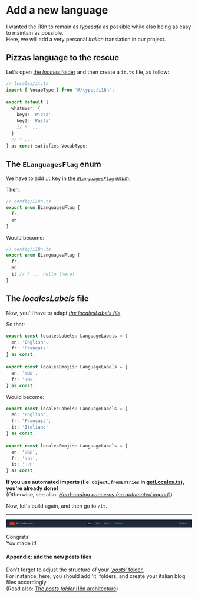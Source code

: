 # Add a new language

I wanted the i18n to remain as _typesafe_ as possible while also being as easy to maintain as possible.  
Here, we will add a very personal _Italian_ translation in our project.

## Pizzas language to the rescue

Let's open [the _locales_ folder](/src/i18n/locales) and then create a `it.ts` file, as follow:

```ts
// locales/it.ts
import { VocabType } from '@/types/i18n';

export default {
  whatever: {
    key1: 'Pizza',
    key2: 'Pasta'
    // * ...
  }
  // * ...
} as const satisfies VocabType;
```

## The `ELanguagesFlag` enum

We have to add `it` key in [the _`ELanguagesFlag` enum_.](/src/config/i18n.ts)

Then:

```ts
// config/i18n.ts
export enum ELanguagesFlag {
  fr,
  en
}
```

Would become:

```ts
// config/i18n.ts
export enum ELanguagesFlag {
  fr,
  en,
  it // * ... hello there!
}
```

## The _localesLabels_ file

Now, you'll have to adapt [_the localesLabels file_](/src/i18n/localesLabels.ts)

So that:

```ts
export const localesLabels: LanguageLabels = {
  en: 'English',
  fr: 'Français'
} as const;

export const localesEmojis: LanguageLabels = {
  en: '🇬🇧',
  fr: '🇫🇷'
} as const;
```

Would become:

```ts
export const localesLabels: LanguageLabels = {
  en: 'English',
  fr: 'Français',
  it: 'Italiano'
} as const;

export const localesEmojis: LanguageLabels = {
  en: '🇬🇧',
  fr: '🇫🇷',
  it: '🇮🇹'
} as const;
```

**If you use automated imports (i.e: `Object.fromEntries` in [getLocales.ts](/src/i18n/getLocales.ts)), you're already done!**  
(Otherwise, see also: [_Hard-coding concerns (no automated import)_](./01.static-analyzer.md#hard-coding-concerns-no-automated-import))

Now, let's build again, and then go to `/it`.

---

<p align="center"><img src="./Assets/03.add-new-language/updated-navbar-it.png" alt="Updated navbar (it)"/></p>

Congrats!  
You made it!

#### Appendix: add the new posts files

Don't forget to adjust the structure of your ['_posts_' folder.](/posts/)  
For instance, here, you should add 'it' folders, and create your italian blog files accordingly.  
(Read also: [The _posts folder_ i18n architecture](/doc/blog/02.add-new-blog-category.md#the-posts-folder-i18n-architecture))
